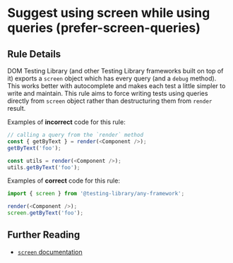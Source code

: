 # Suggest using screen while using queries (prefer-screen-queries)

## Rule Details

DOM Testing Library (and other Testing Library frameworks built on top of it) exports a `screen` object which has every query (and a `debug` method). This works better with autocomplete and makes each test a little simpler to write and maintain.
This rule aims to force writing tests using queries directly from `screen` object rather than destructuring them from `render` result.

Examples of **incorrect** code for this rule:

```js
// calling a query from the `render` method
const { getByText } = render(<Component />);
getByText('foo');

const utils = render(<Component />);
utils.getByText('foo');
```

Examples of **correct** code for this rule:

```js
import { screen } from '@testing-library/any-framework';

render(<Component />);
screen.getByText('foo');
```

## Further Reading

- [`screen` documentation](https://testing-library.com/docs/dom-testing-library/api-queries#screen)

